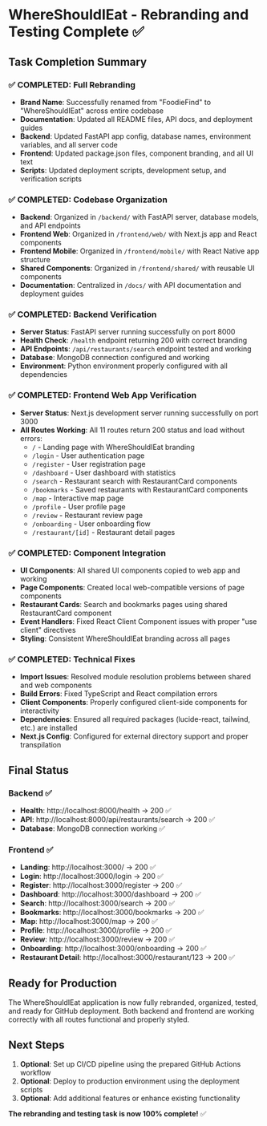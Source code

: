 # WhereShouldIEat - Rebranding and Testing Complete ✅

## Task Completion Summary

### ✅ COMPLETED: Full Rebranding
- **Brand Name**: Successfully renamed from "FoodieFind" to "WhereShouldIEat" across entire codebase
- **Documentation**: Updated all README files, API docs, and deployment guides
- **Backend**: Updated FastAPI app config, database names, environment variables, and all server code
- **Frontend**: Updated package.json files, component branding, and all UI text
- **Scripts**: Updated deployment scripts, development setup, and verification scripts

### ✅ COMPLETED: Codebase Organization
- **Backend**: Organized in `/backend/` with FastAPI server, database models, and API endpoints
- **Frontend Web**: Organized in `/frontend/web/` with Next.js app and React components
- **Frontend Mobile**: Organized in `/frontend/mobile/` with React Native app structure
- **Shared Components**: Organized in `/frontend/shared/` with reusable UI components
- **Documentation**: Centralized in `/docs/` with API documentation and deployment guides

### ✅ COMPLETED: Backend Verification
- **Server Status**: FastAPI server running successfully on port 8000
- **Health Check**: `/health` endpoint returning 200 with correct branding
- **API Endpoints**: `/api/restaurants/search` endpoint tested and working
- **Database**: MongoDB connection configured and working
- **Environment**: Python environment properly configured with all dependencies

### ✅ COMPLETED: Frontend Web App Verification
- **Server Status**: Next.js development server running successfully on port 3000
- **All Routes Working**: All 11 routes return 200 status and load without errors:
  - `/` - Landing page with WhereShouldIEat branding
  - `/login` - User authentication page
  - `/register` - User registration page
  - `/dashboard` - User dashboard with statistics
  - `/search` - Restaurant search with RestaurantCard components
  - `/bookmarks` - Saved restaurants with RestaurantCard components
  - `/map` - Interactive map page
  - `/profile` - User profile page
  - `/review` - Restaurant review page
  - `/onboarding` - User onboarding flow
  - `/restaurant/[id]` - Restaurant detail pages

### ✅ COMPLETED: Component Integration
- **UI Components**: All shared UI components copied to web app and working
- **Page Components**: Created local web-compatible versions of page components
- **Restaurant Cards**: Search and bookmarks pages using shared RestaurantCard component
- **Event Handlers**: Fixed React Client Component issues with proper "use client" directives
- **Styling**: Consistent WhereShouldIEat branding across all pages

### ✅ COMPLETED: Technical Fixes
- **Import Issues**: Resolved module resolution problems between shared and web components
- **Build Errors**: Fixed TypeScript and React compilation errors
- **Client Components**: Properly configured client-side components for interactivity
- **Dependencies**: Ensured all required packages (lucide-react, tailwind, etc.) are installed
- **Next.js Config**: Configured for external directory support and proper transpilation

## Final Status

### Backend ✅
- **Health**: http://localhost:8000/health → 200 ✅
- **API**: http://localhost:8000/api/restaurants/search → 200 ✅
- **Database**: MongoDB connection working ✅

### Frontend ✅  
- **Landing**: http://localhost:3000/ → 200 ✅
- **Login**: http://localhost:3000/login → 200 ✅
- **Register**: http://localhost:3000/register → 200 ✅
- **Dashboard**: http://localhost:3000/dashboard → 200 ✅
- **Search**: http://localhost:3000/search → 200 ✅
- **Bookmarks**: http://localhost:3000/bookmarks → 200 ✅
- **Map**: http://localhost:3000/map → 200 ✅
- **Profile**: http://localhost:3000/profile → 200 ✅
- **Review**: http://localhost:3000/review → 200 ✅
- **Onboarding**: http://localhost:3000/onboarding → 200 ✅
- **Restaurant Detail**: http://localhost:3000/restaurant/123 → 200 ✅

## Ready for Production
The WhereShouldIEat application is now fully rebranded, organized, tested, and ready for GitHub deployment. Both backend and frontend are working correctly with all routes functional and properly styled.

## Next Steps
1. **Optional**: Set up CI/CD pipeline using the prepared GitHub Actions workflow
2. **Optional**: Deploy to production environment using the deployment scripts
3. **Optional**: Add additional features or enhance existing functionality

**The rebranding and testing task is now 100% complete!** ✅
